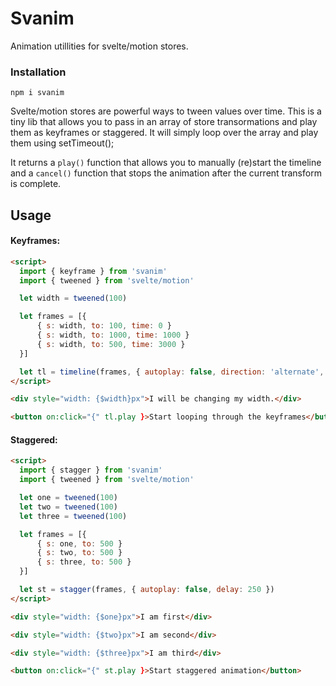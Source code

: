 # Svanim

Animation utillities for svelte/motion stores.

### Installation

```
npm i svanim
```

Svelte/motion stores are powerful ways to tween values over time. This is a tiny lib that allows you to pass in an array of store transormations and play them as keyframes or staggered. It will simply loop over the array and play them using setTimeout();

It returns a `play()` function that allows you to manually (re)start the timeline and a `cancel()` function that stops the animation after the current transform is complete.

## Usage

#### Keyframes:

```html
<script>
  import { keyframe } from 'svanim'
  import { tweened } from 'svelte/motion'

  let width = tweened(100)

  let frames = [{
      { s: width, to: 100, time: 0 }
      { s: width, to: 1000, time: 1000 }
      { s: width, to: 500, time: 3000 }
  }]

  let tl = timeline(frames, { autoplay: false, direction: 'alternate', loop: true });
</script>

<div style="width: {$width}px">I will be changing my width.</div>

<button on:click="{" tl.play }>Start looping through the keyframes</button>
```

#### Staggered:

```html
<script>
  import { stagger } from 'svanim'
  import { tweened } from 'svelte/motion'

  let one = tweened(100)
  let two = tweened(100)
  let three = tweened(100)

  let frames = [{
      { s: one, to: 500 }
      { s: two, to: 500 }
      { s: three, to: 500 }
  }]

  let st = stagger(frames, { autoplay: false, delay: 250 })
</script>

<div style="width: {$one}px">I am first</div>

<div style="width: {$two}px">I am second</div>

<div style="width: {$three}px">I am third</div>

<button on:click="{" st.play }>Start staggered animation</button>
```
